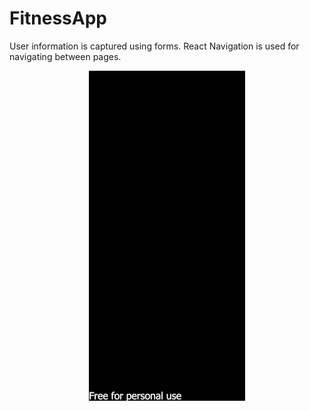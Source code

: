 # FitnessApp

User information is captured using forms. React Navigation is used for navigating between pages.

<p align="center">
<img alt="mobile_view" src="./assets/FitnessApp.gif" width="250">
</p>

